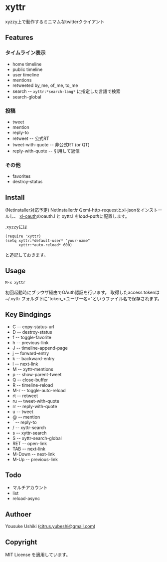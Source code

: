# xyttr

xyzzy上で動作するミニマムなtwitterクライアント

## Features

### タイムライン表示
* home timeline
* public timeline
* user timeline
* mentions
* retweeted by_me, of_me, to_me
* search -- `xyttr:*search-lang*` に指定した言語で検索
* search-global

### 投稿
* tweet 
* mention
* reply-to
* retweet -- 公式RT
* tweet-with-quote -- 非公式RT (or QT)
* reply-with-quote -- 引用して返信

### その他
* favorites
* destroy-status


## Install
(Netinstaller対応予定)
NetInstallerからxml-http-requestとxl-jsonをインストールし、
[xl-oauth](http://github.com/youz/xl-oauth)のoauth.l と xyttr.l を*load-path*に配置します。

.xyzzyには

    (require 'xyttr)
    (setq xyttr:*default-user* "your-name"
          xyttr:*auto-reload* 600)

と追記しておきます。


## Usage

    M-x xyttr

初回起動時にブラウザ経由でOAuth認証を行います。
取得したaccess tokenは~/.xyttr フォルダ下に"token_<ユーザー名>"というファイル名で保存されます。


## Key Bindgings

* C -- copy-status-url
* D -- destroy-status
* f -- toggle-favorite
* h -- previous-link
* J -- timeline-append-page
* j -- forward-entry
* k -- backward-entry
* l -- next-link
* M -- xyttr-mentions
* p -- show-parent-tweet
* Q -- close-buffer
* R -- timeline-reload
* M-r -- toggle-auto-reload
* rt -- retweet
* ru -- tweet-with-quote
* rr -- reply-with-quote
* u -- tweet
* @ -- mention
* ` -- reply-to
* / -- xyttr-search
* s -- xyttr-search
* S -- xyttr-search-global
* RET -- open-link
* TAB -- next-link
* M-Down -- next-link
* M-Up -- previous-link


## Todo
* マルチアカウント
* list
* reload-async

## Authoer
Yousuke Ushiki (<citrus.yubeshi@gmail.com>)

## Copyright
MIT License を適用しています。

